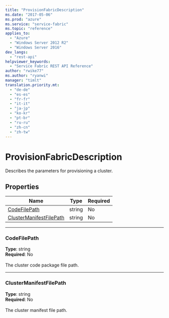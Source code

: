 ```yaml
---
title: "ProvisionFabricDescription"
ms.date: "2017-05-06"
ms.prod: "azure"
ms.service: "service-fabric"
ms.topic: "reference"
applies_to: 
  - "Azure"
  - "Windows Server 2012 R2"
  - "Windows Server 2016"
dev_langs: 
  - "rest-api"
helpviewer_keywords: 
  - "Service Fabric REST API Reference"
author: "rwike77"
ms.author: "ryanwi"
manager: "timlt"
translation.priority.mt: 
  - "de-de"
  - "es-es"
  - "fr-fr"
  - "it-it"
  - "ja-jp"
  - "ko-kr"
  - "pt-br"
  - "ru-ru"
  - "zh-cn"
  - "zh-tw"
---
```

# ProvisionFabricDescription

Describes the parameters for provisioning a cluster.

## Properties
| Name | Type | Required |
| --- | --- | --- |
| [CodeFilePath](#codefilepath) | string | No |
| [ClusterManifestFilePath](#clustermanifestfilepath) | string | No |

____
### CodeFilePath
__Type__: string <br/>
__Required__: No<br/>
<br/>
The cluster code package file path.

____
### ClusterManifestFilePath
__Type__: string <br/>
__Required__: No<br/>
<br/>
The cluster manifest file path.
